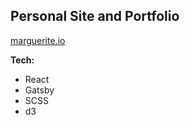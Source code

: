 ## Personal Site and Portfolio

[marguerite.io](https://marguerite.io)

**Tech:**
- React
- Gatsby
- SCSS
- d3

